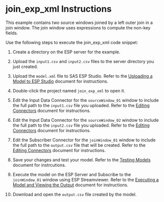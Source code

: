 # join_exp_xml Instructions

This example contains two source windows joined by a left outer join in a join window.  The join window uses expressions to compute the non-key fields.

Use the following steps to execute the join_exp_xml code snippet:

1.  Create a directory on the ESP server for the example.

2.  Upload the `input1.csv` and `input2.csv` files to the server directory you just created.

3.  Upload the `model.xml` file to SAS ESP Studio. Refer to the [Uploading a Model to ESP Studio](../../../docs/uploading.md) document for instructions.
  
4.  Double-click the project named `join_exp_xml` to open it.

5.  Edit the Input Data Connector for the `sourceWindow_01` window to include the full path to the `input1.csv` file you uploaded. Refer to the [Editing Connectors](../../../docs/connectors.md) document for instructions.

6.  Edit the Input Data Connector for the `sourceWindow_02` window to include the full path to the `input2.csv` file you uploaded. Refer to the [Editing Connectors](../../../docs/connectors.md) document for instructions.

6.  Edit the Subscriber Connector for the `joinWindow_01` window to include the full path to the `output.csv` file that will be created. Refer to the [Editing Connectors](../../../docs/connectors.md) document for instructions.

7.  Save your changes and test your model. Refer to the [Testing Models](../../../docs/testing.md) document for instrcutions.

8.  Execute the model on the ESP Server and Subscribe to the `joinWindow_01` window using ESP Streamviewer. Refer to the [Executing a Model and Viewing the Output](../../../docs/executing.md) document for instructions.

9.  Download and open the `output.csv` file created by the model.